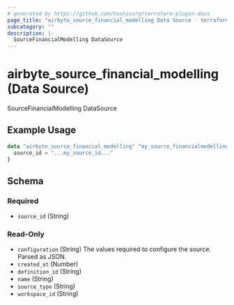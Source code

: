 ```yaml
---
# generated by https://github.com/hashicorp/terraform-plugin-docs
page_title: "airbyte_source_financial_modelling Data Source - terraform-provider-airbyte"
subcategory: ""
description: |-
  SourceFinancialModelling DataSource
---
```


# airbyte_source_financial_modelling (Data Source)

SourceFinancialModelling DataSource

## Example Usage

```terraform
data "airbyte_source_financial_modelling" "my_source_financialmodelling" {
  source_id = "...my_source_id..."
}
```

<!-- schema generated by tfplugindocs -->
## Schema

### Required

- `source_id` (String)

### Read-Only

- `configuration` (String) The values required to configure the source. Parsed as JSON.
- `created_at` (Number)
- `definition_id` (String)
- `name` (String)
- `source_type` (String)
- `workspace_id` (String)
